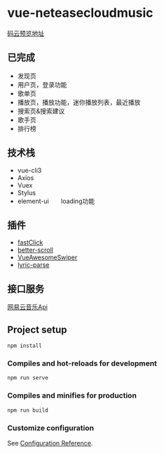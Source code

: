 # vue-neteasecloudmusic
[码云预览地址](http://ninthop.gitee.io/vue-neteasecloudmusic)
## 已完成
- 发现页
- 用户页，登录功能
- 歌单页
- 播放页，播放功能，迷你播放列表，最近播放
- 搜索页&搜索建议
- 歌手页
- 排行榜

## 技术栈
- vue-cli3
- Axios
- Vuex
- Stylus
- element-ui　　loading功能

## 插件
- [fastClick](https://github.com/ftlabs/fastclick)
- [better-scroll](https://github.com/ustbhuangyi/better-scroll)
- [VueAwesomeSwiper](https://github.com/surmon-china/vue-awesome-swiper)
- [lyric-parse](https://github.com/ustbhuangyi/lyric-parser)

## 接口服务
[网易云音乐Api](https://binaryify.github.io/NeteaseCloudMusicApi)

## Project setup
```
npm install
```

### Compiles and hot-reloads for development
```
npm run serve
```

### Compiles and minifies for production
```
npm run build
```
### Customize configuration
See [Configuration Reference](https://cli.vuejs.org/config/).
